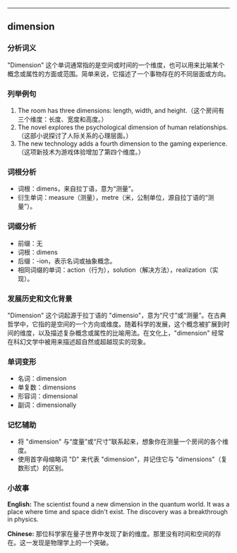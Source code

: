 
---------------
## dimension
### 分析词义
"Dimension" 这个单词通常指的是空间或时间的一个维度，也可以用来比喻某个概念或属性的方面或范围。简单来说，它描述了一个事物存在的不同层面或方向。

### 列举例句
1. The room has three dimensions: length, width, and height.（这个房间有三个维度：长度、宽度和高度。）
2. The novel explores the psychological dimension of human relationships.（这部小说探讨了人际关系的心理层面。）
3. The new technology adds a fourth dimension to the gaming experience.（这项新技术为游戏体验增加了第四个维度。）

### 词根分析
- 词根：dimens，来自拉丁语，意为“测量”。
- 衍生单词：measure（测量），metre（米，公制单位，源自拉丁语的“测量”）。

### 词缀分析
- 前缀：无
- 词根：dimens
- 后缀：-ion，表示名词或抽象概念。
- 相同词缀的单词：action（行为），solution（解决方法），realization（实现）。

### 发展历史和文化背景
"Dimension" 这个词起源于拉丁语的 "dimensio"，意为“尺寸”或“测量”。在古典哲学中，它指的是空间的一个方向或维度。随着科学的发展，这个概念被扩展到时间的维度，以及描述复杂概念或属性的比喻用法。在文化上，"dimension" 经常在科幻文学中被用来描述超自然或超越现实的现象。

### 单词变形
- 名词：dimension
- 单复数：dimensions
- 形容词：dimensional
- 副词：dimensionally

### 记忆辅助
- 将 "dimension" 与“度量”或“尺寸”联系起来，想象你在测量一个房间的各个维度。
- 使用首字母缩略词 "D" 来代表 "dimension"，并记住它与 "dimensions"（复数形式）的区别。

### 小故事
**English:**
The scientist found a new dimension in the quantum world. It was a place where time and space didn't exist. The discovery was a breakthrough in physics.

**Chinese:**
那位科学家在量子世界中发现了新的维度。那里没有时间和空间的存在。这一发现是物理学上的一个突破。

